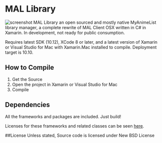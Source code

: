 # MAL Library
![screenshot](http://i.imgur.com/kFAvRM6.png)
MAL Library an open sourced and mostly native MyAnimeList library manager, a complete rewrite of MAL Client OSX written in C# in Xamarin. In development, not ready for public consumption.
 
Requires latest SDK (10.12), XCode 8 or later, and a latest version of Xamarin or Visual Studio for Mac with Xamarin.Mac installed to compile. Deployment target is 10.10.

## How to Compile

1. Get the Source
2. Open the project in Xamarin or Visual Studio for Mac
3. Compile

## Dependencies
All the frameworks and packages are included. Just build!
 
Licenses for these frameworks and related classes can be seen [here](https://github.com/Atelier-Shiori/mallibrary/wiki/Credits).

##License
Unless stated, Source code is licensed under New BSD License
